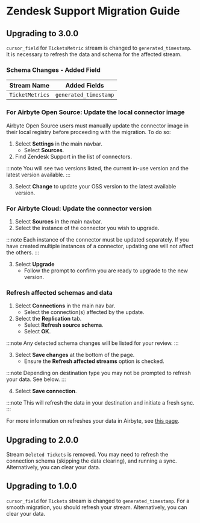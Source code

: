 # Zendesk Support Migration Guide

## Upgrading to 3.0.0

`cursor_field` for `TicketsMetric` stream is changed to `generated_timestamp`. It is necessary to refresh the data and schema for the affected stream.

### Schema Changes - Added Field

| Stream Name        | Added Fields            |
| -------------------|------------------------ |
| `TicketMetrics`    | `generated_timestamp`   |

### For Airbyte Open Source: Update the local connector image

Airbyte Open Source users must manually update the connector image in their local registry before proceeding with the migration. To do so:

1. Select **Settings** in the main navbar.
    - Select **Sources**.
2. Find Zendesk Support in the list of connectors.

:::note
You will see two versions listed, the current in-use version and the latest version available.
:::

3. Select **Change** to update your OSS version to the latest available version.

### For Airbyte Cloud: Update the connector version

1. Select **Sources** in the main navbar.
2. Select the instance of the connector you wish to upgrade.

:::note
Each instance of the connector must be updated separately. If you have created multiple instances of a connector, updating one will not affect the others.
:::

3. Select **Upgrade**
    - Follow the prompt to confirm you are ready to upgrade to the new version.

### Refresh affected schemas and data

1. Select **Connections** in the main nav bar.
    - Select the connection(s) affected by the update.
2. Select the **Replication** tab.
    - Select **Refresh source schema**.
    - Select **OK**.

:::note
Any detected schema changes will be listed for your review.
:::

3. Select **Save changes** at the bottom of the page.
    - Ensure the **Refresh affected streams** option is checked.

:::note
Depending on destination type you may not be prompted to refresh your data. See below.
:::

4. Select **Save connection**.

:::note
This will refresh the data in your destination and initiate a fresh sync.
:::

For more information on refreshes your data in Airbyte, see [this page](https://docs.airbyte.com/operator-guides/refreshes).


## Upgrading to 2.0.0

Stream `Deleted Tickets` is removed. You may need to refresh the connection schema (skipping the data clearing), and running a sync. Alternatively, you can clear your data.

## Upgrading to 1.0.0

`cursor_field` for `Tickets` stream is changed to `generated_timestamp`.
For a smooth migration, you should refresh your stream. Alternatively, you can clear your data.
